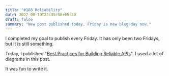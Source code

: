 ```yaml
---
title: "#188 Reliability"
date: 2022-08-19T22:35:58+05:30
draft: false
summary: "New post published today. Friday is new blog day now."
---
```


I completed my goal to publish every Friday. It has only been two Fridays, but it is still something.

Today, I published "[Best Practices for Building Reliable APIs](/posts/best-practices-for-building-reliable-apis/)". I used a lot of diagrams in this post.

It was fun to write it.
